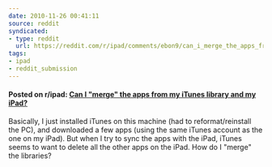 ```yaml
---
date: 2010-11-26 00:41:11
source: reddit
syndicated:
- type: reddit
  url: https://reddit.com/r/ipad/comments/ebon9/can_i_merge_the_apps_from_my_itunes_library_and/
tags:
- ipad
- reddit_submission
---
```


#### Posted on r/ipad: [Can I "merge" the apps from my iTunes library and my iPad?](https://reddit.com/r/ipad/comments/ebon9/can_i_merge_the_apps_from_my_itunes_library_and/)

Basically, I just installed iTunes on this machine (had to reformat/reinstall the PC), and downloaded a few apps (using the same iTunes account as the one on my iPad). But when I try to sync the apps with the iPad, iTunes seems to want to delete all the other apps on the iPad. How do I "merge" the libraries?